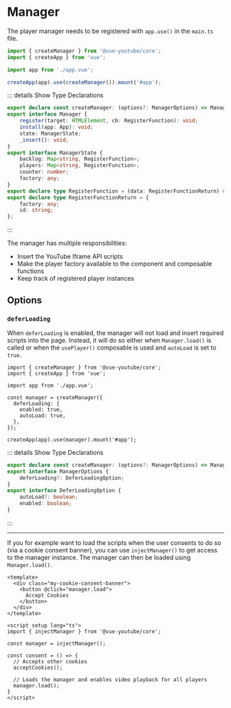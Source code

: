 # Manager

The player manager needs to be registered with `app.use()` in the `main.ts` file.

```ts
import { createManager } from '@vue-youtube/core';
import { createApp } from 'vue';

import app from './app.vue';

createApp(app).use(createManager()).mount('#app');
```

::: details Show Type Declarations
```ts
export declare const createManager: (options?: ManagerOptions) => Manager;
export interface Manager {
    register(target: HTMLElement, cb: RegisterFunction): void;
    install(app: App): void;
    state: ManagerState;
    _insert(): void;
}
export interface ManagerState {
    backlog: Map<string, RegisterFunction>;
    players: Map<string, RegisterFunction>;
    counter: number;
    factory: any;
}
export declare type RegisterFunction = (data: RegisterFunctionReturn) => void;
export declare type RegisterFunctionReturn = {
    factory: any;
    id: string;
};
```
:::

The manager has multiple responsibilities:

- Insert the YouTube Iframe API scripts
- Make the player factory available to the component and composable functions
- Keep track of registered player instances

## Options

### `deferLoading`

When `deferLoading` is enabled, the manager will not load and insert required scripts into the page. Instead, it will
do so either when `Manager.load()` is called or when the `usePlayer()` composable is used and `autoLoad` is set to
`true`.

```ts{7-10}
import { createManager } from '@vue-youtube/core';
import { createApp } from 'vue';

import app from './app.vue';

const manager = createManager({
  deferLoading: {
    enabled: true,
    autoLoad: true,
  },
});

createApp(app).use(manager).mount('#app');
```

::: details Show Type Declarations
```ts
export declare const createManager: (options?: ManagerOptions) => Manager;
export interface ManagerOptions {
    deferLoading?: DeferLoadingOption;
}
export interface DeferLoadingOption {
    autoLoad?: boolean;
    enabled: boolean;
}
```
:::

---

If you for example want to load the scripts when the user consents to do so (via a cookie consent banner), you can use
`injectManager()` to get access to the manager instance. The manager can then be loaded using `Manager.load()`.

```vue
<template>
  <div class="my-cookie-consent-banner">
    <button @click="manager.load">
      Accept Cookies
    </button>
  </div>
</template>

<script setup lang="ts">
import { injectManager } from '@vue-youtube/core';

const manager = injectManager();

const consent = () => {
  // Accepts other cookies
  acceptCookies();

  // Loads the manager and enables video playback for all players
  manager.load();
}
</script>
```
